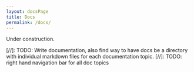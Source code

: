 ```yaml
---
layout: docsPage
title: Docs
permalink: /docs/
---
```


Under construction.

[//]: TODO: Write documentation, also find way to have docs be a directory with individual markdown files for each documentation topic.
[//]: TODO: right hand navigation bar for all doc topics
